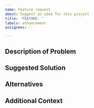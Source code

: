```yaml
---
name: Feature request
about: Suggest an idea for this project
title: 'FEATURE: '
labels: enhancement
assignees: ''

---
```


## Description of Problem
<!-- Please provide a detailed description of the problem you'd like solved-->

## Suggested Solution
<!--Is there a solution you already have in mind? Please describe-->

## Alternatives
<!--A clear and concise description of any alternative solutions or features you've considered-->

## Additional Context
<!--Add any other context or screenshots about the feature request here-->